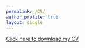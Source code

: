 ```yaml
---
permalink: /CV/
author_profile: true
layout: single
---
```


[Click here to download my CV](../assets/CV_IliMa_2020.pdf)

<object data="../assets/CV_IliMa_2020.pdf" type="application/pdf" width="700px" height="700px">
    <embed src="../assets/CV_IliMa_2020.pdf">
    </embed>
</object>
